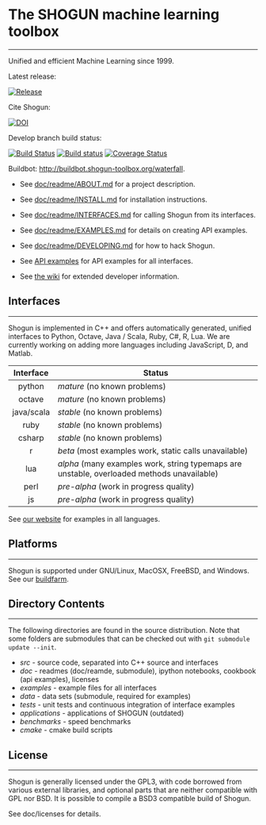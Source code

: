 # The SHOGUN machine learning toolbox
-------------------------------------

Unified and efficient Machine Learning since 1999.

Latest release:

[![Release](https://img.shields.io/github/release/shogun-toolbox/shogun.svg)](https://github.com/shogun-toolbox/shogun/releases/latest)

Cite Shogun:

[![DOI](https://zenodo.org/badge/1555094.svg)](https://zenodo.org/badge/latestdoi/1555094)

Develop branch build status:

[![Build Status](https://travis-ci.org/shogun-toolbox/shogun.svg?branch=develop)](https://travis-ci.org/shogun-toolbox/shogun)
[![Build status](https://ci.appveyor.com/api/projects/status/jx095rnr9qhg8dcv/branch/develop?svg=true)](https://ci.appveyor.com/project/vigsterkr/shogun/branch/develop)
[![Coverage Status](https://coveralls.io/repos/shogun-toolbox/shogun/badge.png?branch=develop)](https://coveralls.io/r/shogun-toolbox/shogun?branch=develop)

Buildbot: http://buildbot.shogun-toolbox.org/waterfall.

 * See [doc/readme/ABOUT.md](https://github.com/shogun-toolbox/docs/blob/master/ABOUT.md) for a project description.
 * See [doc/readme/INSTALL.md](https://github.com/shogun-toolbox/docs/blob/master/INSTALL.md) for installation instructions.
 * See [doc/readme/INTERFACES.md](https://github.com/shogun-toolbox/docs/blob/master/INTERFACES.md) for calling Shogun from its interfaces.
 * See [doc/readme/EXAMPLES.md](https://github.com/shogun-toolbox/docs/blob/master/EXAMPLES.md) for details on creating API examples.
 * See [doc/readme/DEVELOPING.md](https://github.com/shogun-toolbox/docs/blob/master/DEVELOPING.md) for how to hack Shogun.
 
 * See [API examples](http://shogun-toolbox.org/examples) for API examples for all interfaces.
 * See [the wiki](https://github.com/shogun-toolbox/shogun/wiki/) for extended developer information.

## Interfaces
-------------

Shogun is implemented in C++ and offers automatically generated, unified interfaces to Python, Octave, Java / Scala, Ruby, C#, R, Lua. We are currently working on adding more languages including JavaScript, D, and Matlab.

|    Interface     |     Status                                                |
|:----------------:|-----------------------------------------------------------|
|python            | *mature* (no known problems)                              |
|octave            | *mature* (no known problems)                              |
|java/scala        | *stable* (no known problems)                              |
|ruby              | *stable* (no known problems)                              |
|csharp            | *stable* (no known problems)                              |
|r                 | *beta*   (most examples work, static calls unavailable)   |
|lua               | *alpha*  (many examples work, string typemaps are unstable, overloaded methods unavailable)                   |
|perl              | *pre-alpha* (work in progress quality)                    |
|js                | *pre-alpha* (work in progress quality)                    |

See [our website](http://shogun-toolbox.org/examples) for examples in all languages.

## Platforms
------------

Shogun is supported under GNU/Linux, MacOSX, FreeBSD, and Windows.
See our [buildfarm](http://buildbot.shogun-toolbox.org/waterfall).

## Directory Contents
---------------------

The following directories are found in the source distribution.
Note that some folders are submodules that can be checked out with
`git submodule update --init`.

- *src* - source code, separated into C++ source and interfaces
- *doc* - readmes (doc/reamde, submodule), ipython notebooks, cookbook (api examples), licenses
- *examples* - example files for all interfaces
- *data* - data sets (submodule, required for examples)
- *tests* - unit tests and continuous integration of interface examples
- *applications* - applications of SHOGUN (outdated)
- *benchmarks* - speed benchmarks
- *cmake* - cmake build scripts

## License
----------
Shogun is generally licensed under the GPL3, with
code borrowed from various external libraries, and optional
parts that are neither compatible with GPL nor BSD.
It is possible to compile a BSD3 compatible build of Shogun.

See doc/licenses for details.


